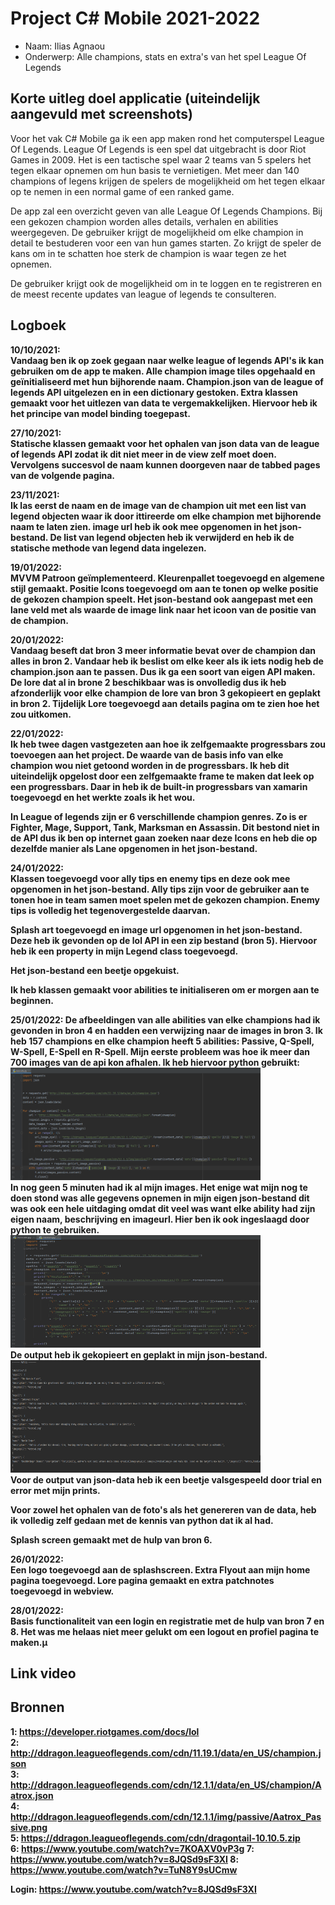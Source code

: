 # Project C# Mobile 2021-2022
* Naam: Ilias Agnaou
* Onderwerp: Alle champions, stats en extra's van het spel League Of Legends
## Korte uitleg doel applicatie (uiteindelijk aangevuld met screenshots)
Voor het vak C# Mobile ga ik een app maken rond het computerspel League Of Legends. League Of Legends is een spel dat uitgebracht is door Riot Games in 2009. Het is een tactische spel waar 2 teams van 5 spelers het tegen elkaar opnemen om hun basis te vernietigen. Met meer dan 140 champions of legens krijgen de spelers de mogelijkheid om het tegen elkaar op te nemen in een normal game of een ranked game.

De app zal een overzicht geven van alle League Of Legends Champions. Bij een gekozen champion worden alles details, verhalen en abilities weergegeven. De gebruiker krijgt de mogelijkheid om elke champion in detail te bestuderen voor een van hun games starten. Zo krijgt de speler de kans om in te schatten hoe sterk de champion is waar tegen ze het opnemen.

De gebruiker krijgt ook de mogelijkheid om in te loggen en te registreren en de meest recente updates van league of legends te consulteren.

## Logboek
<b>10/10/2021:<b><br>
Vandaag ben ik op zoek gegaan naar welke league of legends API's ik kan gebruiken om de app te maken. Alle champion image tiles opgehaald en geïnitialiseerd met hun bijhorende naam. Champion.json van de league of legends API uitgelezen en in een dictionary gestoken. Extra klassen gemaakt voor het uitlezen van data te vergemakkelijken. Hiervoor heb ik het principe van model binding toegepast.
  
<b>27/10/2021:<b><br>
Statische klassen gemaakt voor het ophalen van json data van de league of legends API zodat ik dit niet meer in de view zelf moet doen. Vervolgens succesvol de naam kunnen doorgeven naar de tabbed pages van de volgende pagina.
  
<b>23/11/2021:<b><br>
Ik las eerst de naam en de image van de champion uit met een list van legend objecten waar ik door ittireerde om elke champion met bijhorende naam te laten zien. image url heb ik ook mee opgenomen in het json-bestand. De list van legend objecten heb ik verwijderd en heb ik de statische methode van legend data ingelezen.

<b>19/01/2022:<b><br>
MVVM Patroon geïmplementeerd. Kleurenpallet toegevoegd en algemene stijl gemaakt. Positie Icons toegevoegd om aan te tonen op welke positie de gekozen champion speelt. Het json-bestand ook aangepast met een lane veld met als waarde de image link naar het icoon van de positie van de champion.
  
<b>20/01/2022:<b><br>
Vandaag beseft dat bron 3 meer informatie bevat over de champion dan alles in bron 2. Vandaar heb ik beslist om elke keer als ik iets nodig heb de champion.json aan te passen. Dus ik ga een soort van eigen API maken. De lore dat al in brone 2 beschikbaar was is onvolledig dus ik heb afzonderlijk voor elke champion de lore van bron 3 gekopieert en geplakt in bron 2. Tijdelijk Lore toegevoegd aan details pagina om te zien hoe het zou uitkomen.
  
<b>22/01/2022:<b><br>
Ik heb twee dagen vastgezeten aan hoe ik zelfgemaakte progressbars zou toevoegen aan het project. De waarde van de basis info van elke champion wou niet getoond worden in de progressbars. Ik heb dit uiteindelijk opgelost door een zelfgemaakte frame te maken dat leek op een progressbars. Daar in heb ik de built-in progressbars van xamarin toegevoegd en het werkte zoals ik het wou.
  
In League of legends zijn er 6 verschillende champion genres. Zo is er Fighter, Mage, Support, Tank, Marksman en Assassin. Dit bestond niet in de API dus ik ben op internet gaan zoeken naar deze Icons en heb die op dezelfde manier als Lane opgenomen in het json-bestand.
  
<b>24/01/2022:<b><br>
Klassen toegevoegd voor ally tips en enemy tips en deze ook mee opgenomen in het json-bestand. Ally tips zijn voor de gebruiker aan te tonen hoe in team samen moet spelen met de gekozen champion. Enemy tips is volledig het tegenovergestelde daarvan.
  
Splash art toegevoegd en image url opgenomen in het json-bestand. Deze heb ik gevonden op de lol API in een zip bestand (bron 5). Hiervoor heb ik een property in mijn Legend class toegevoegd.
  
Het json-bestand een beetje opgekuist.
  
Ik heb klassen gemaakt voor abilities te initialiseren om er morgen aan te beginnen.
  
<b>25/01/2022:<b>
De afbeeldingen van alle abilities van elke champions had ik gevonden in bron 4 en hadden een verwijzing naar de images in bron 3. Ik heb 157 champions en elke champion heeft 5 abilities: Passive, Q-Spell, W-Spell, E-Spell en R-Spell. Mijn eerste probleem was hoe ik meer dan 700 images van de api kon afhalen. Ik heb hiervoor python gebruikt:<br>
<img src="Screenshots/PythonScript.png" width="400" height="180"><br>
In nog geen 5 minuten had ik al mijn images. Het enige wat mijn nog te doen stond was alle gegevens opnemen in mijn eigen json-bestand dit was ook een hele uitdaging omdat dit veel was want elke ability had zijn eigen naam, beschrijving en imageurl. Hier ben ik ook ingeslaagd door python te gebruiken.<br>
<img src="Screenshots/pythonScriptAbilities.png" width="400" height="180"><br>
De output heb ik gekopieert en geplakt in mijn json-bestand.<br>
<img src="Screenshots/PythonOutputAbilites.png" width="400" height="180"><br>
Voor de output van json-data heb ik een beetje valsgespeeld door trial en error met mijn prints.
  
Voor zowel het ophalen van de foto's als het genereren van de data, heb ik volledig zelf gedaan met de kennis van python dat ik al had.

Splash screen gemaakt met de hulp van bron 6.
  
<b>26/01/2022:<b><br>
Een logo toegevoegd aan de splashscreen. Extra Flyout aan mijn home pagina toegevoegd. Lore pagina gemaakt en extra patchnotes toegevoegd in webview.
  
<b>28/01/2022:<b><br>
Basis functionaliteit van een login en registratie met de hulp van bron 7 en 8. Het was me helaas niet meer gelukt om een logout en profiel pagina te maken.µ

## Link video

  
## Bronnen
1: https://developer.riotgames.com/docs/lol<br>
2: http://ddragon.leagueoflegends.com/cdn/11.19.1/data/en_US/champion.json<br>
3: http://ddragon.leagueoflegends.com/cdn/12.1.1/data/en_US/champion/Aatrox.json<br>
4: http://ddragon.leagueoflegends.com/cdn/12.1.1/img/passive/Aatrox_Passive.png<br>
5: https://ddragon.leagueoflegends.com/cdn/dragontail-10.10.5.zip<br>
6: https://www.youtube.com/watch?v=7KOAXV0vP3g
7: https://www.youtube.com/watch?v=8JQSd9sF3XI
8: https://www.youtube.com/watch?v=TuN8Y9sUCmw

Login: https://www.youtube.com/watch?v=8JQSd9sF3XI
